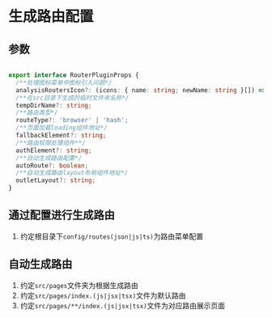 生成路由配置
====

## 参数

```ts

export interface RouterPluginProps {
  /**处理图标菜单中图标引入问题*/
  analysisRoutersIcon?: (icons: { name: string; newName: string }[]) => string;
  /**在src目录下生成的临时文件夹名称*/
  tempDirName?: string;
  /**路由类型*/
  routeType?: 'browser' | 'hash';
  /**页面加载loading组件地址*/
  fallbackElement?: string;
  /**路由权限处理组件**/
  authElement?: string;
  /**自动生成路由配置*/
  autoRoute?: boolean;
  /**自动生成路由layout布局组件地址*/
  outletLayout?: string;
}

```

## 通过配置进行生成路由

1. 约定根目录下`config/routes(json|js|ts)`为路由菜单配置

## 自动生成路由

1. 约定`src/pages`文件夹为根据生成路由
2. 约定`src/pages/index.(js|jsx|tsx)`文件为默认路由
3. 约定`src/pages/**/index.(js|jsx|tsx)`文件为对应路由展示页面
